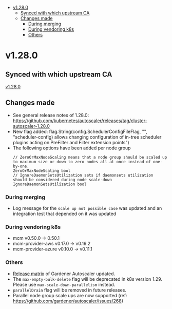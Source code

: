 <!--- For help refer to https://github.com/kubernetes/kubernetes/blob/master/CHANGELOG/CHANGELOG-1.20.md?plain=1 as example --->

- [v1.28.0](#v1280)
  - [Synced with which upstream CA](#synced-with-which-upstream-ca)
  - [Changes made](#changes-made)
    - [During merging](#during-merging)
    - [During vendoring k8s](#during-vendoring-k8s)
    - [Others](#others)


# v1.28.0


## Synced with which upstream CA

[v1.28.0](https://github.com/kubernetes/autoscaler/tree/cluster-autoscaler-1.28.0/cluster-autoscaler)

## Changes made
 - See general release notes of 1.28.0: https://github.com/kubernetes/autoscaler/releases/tag/cluster-autoscaler-1.28.0
 - New flag added: flag.String(config.SchedulerConfigFileFlag, "", "scheduler-config) allows changing configuration of in-tree scheduler plugins acting on PreFilter and Filter extension points")
 - The following options have been added per node group
   ```
   // ZeroOrMaxNodeScaling means that a node group should be scaled up to maximum size or down to zero nodes all at once instead of one-by-one.
   ZeroOrMaxNodeScaling bool
   // IgnoreDaemonSetsUtilization sets if daemonsets utilization should be considered during node scale-down
   IgnoreDaemonSetsUtilization bool
   ```

### During merging
  - Log message for the `scale up not possible case` was updated and an integration test that depended on it was updated

### During vendoring k8s
- mcm v0.50.0 -> 0.50.1
- mcm-provider-aws v0.17.0 -> v0.19.2
- mcm-provider-azure v0.10.0 -> v0.11.1

### Others
- [Release matrix](../README.md#releases-gardenerautoscaler) of Gardener Autoscaler updated.
- The `max-empty-bulk-delete` flag will be deprecated in k8s version 1.29. Please use `max-scale-down-parallelism` instead.
- `parallelDrain` flag will be removed in future releases.
- Parallel node group scale ups are now supported (ref: https://github.com/gardener/autoscaler/issues/268)